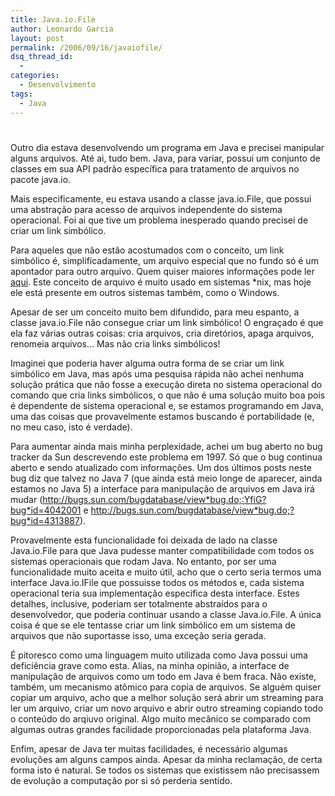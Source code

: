 ```yaml
---
title: Java.io.File
author: Leonardo Garcia
layout: post
permalink: /2006/09/16/javaiofile/
dsq_thread_id:
  - 
categories:
  - Desenvolvimento
tags:
  - Java
---
```

# 

Outro dia estava desenvolvendo um programa em Java e precisei manipular alguns arquivos. Até ai, tudo bem. Java, para variar, possui um conjunto de classes em sua API padrão específica para tratamento de arquivos no pacote java.io.

Mais especificamente, eu estava usando a classe java.io.File, que possui uma abstração para acesso de arquivos independente do sistema operacional. Foi ai que tive um problema inesperado quando precisei de criar um link simbólico.

Para aqueles que não estão acostumados com o conceito, um link simbólico é, simplificadamente, um arquivo especial que no fundo só é um apontador para outro arquivo. Quem quiser maiores informações pode ler [aqui][1]. Este conceito de arquivo é muito usado em sistemas *nix, mas hoje ele está presente em outros sistemas também, como o Windows.

 [1]: http://http://www.blogger.com/img/gl.link.gif

Apesar de ser um conceito muito bem difundido, para meu espanto, a classe java.io.File não consegue criar um link simbólico! O engraçado é que ela faz várias outras coisas: cria arquivos, cria diretórios, apaga arquivos, renomeia arquivos… Mas não cria links simbólicos!

Imaginei que poderia haver alguma outra forma de se criar um link simbólico em Java, mas após uma pesquisa rápida não achei nenhuma solução prática que não fosse a execução direta no sistema operacional do comando que cria links simbólicos, o que não é uma solução muito boa pois é dependente de sistema operacional e, se estamos programando em Java, uma das coisas que provavelmente estamos buscando é portabilidade (e, no meu caso, isto é verdade).

Para aumentar ainda mais minha perplexidade, achei um bug aberto no bug tracker da Sun descrevendo este problema em 1997. Só que o bug continua aberto e sendo atualizado com informações. Um dos últimos posts neste bug diz que talvez no Java 7 (que ainda está meio longe de aparecer, ainda estamos no Java 5) a interface para manipulação de arquivos em Java irá mudar (http://bugs.sun.com/bugdatabase/view*bug.do;:YfiG?bug*id=4042001 e http://bugs.sun.com/bugdatabase/view*bug.do;?bug*id=4313887).

Provavelmente esta funcionalidade foi deixada de lado na classe Java.io.File para que Java pudesse manter compatibilidade com todos os sistemas operacionais que rodam Java. No entanto, por ser uma funcionalidade muito aceita e muito útil, acho que o certo seria termos uma interface Java.io.IFile que possuisse todos os métodos e, cada sistema operacional teria sua implementação especifica desta interface. Estes detalhes, inclusive, poderiam ser totalmente abstraídos para o desenvolvedor, que poderia continuar usando a classe Java.io.File. A única coisa é que se ele tentasse criar um link simbólico em um sistema de arquivos que não suportasse isso, uma exceção seria gerada.

É pitoresco como uma linguagem muito utilizada como Java possui uma deficiência grave como esta. Alias, na minha opinião, a interface de manipulação de arquivos como um todo em Java é bem fraca. Não existe, também, um mecanismo atômico para copia de arquivos. Se alguém quiser copiar um arquivo, acho que a melhor solução será abrir um streaming para ler um arquivo, criar um novo arquivo e abrir outro streaming copiando todo o conteúdo do arqiuvo original. Algo muito mecânico se comparado com algumas outras grandes facilidade proporcionadas pela plataforma Java.

Enfim, apesar de Java ter muitas facilidades, é necessário algumas evoluções am alguns campos ainda. Apesar da minha reclamação, de certa forma isto é natural. Se todos os sistemas que existissem não precisassem de evolução a computação por si só perderia sentido.